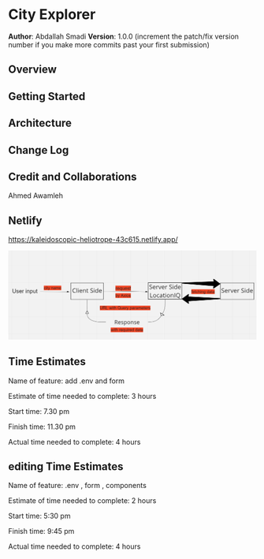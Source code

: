 # City Explorer 

**Author**: Abdallah Smadi
**Version**: 1.0.0 (increment the patch/fix version number if you make more commits past your first submission)

## Overview
<!-- Provide a high level overview of what this application is and why you are building it, beyond the fact that it's an assignment for this class. (i.e. What's your problem domain?) -->

## Getting Started
<!-- What are the steps that a user must take in order to build this app on their own machine and get it running? -->

## Architecture
<!-- Provide a detailed description of the application design. What technologies (languages, libraries, etc) you're using, and any other relevant design information. -->

## Change Log
<!-- Use this area to document the iterative changes made to your application as each feature is successfully implemented. Use time stamps. Here's an example:

01-01-2001 4:59pm - Application now has a fully-functional express server, with a GET route for the location resource. -->

## Credit and Collaborations
<!-- Give credit (and a link) to other people or resources that helped you build this application. -->
Ahmed Awamleh


## Netlify
https://kaleidoscopic-heliotrope-43c615.netlify.app/


![wrrc](src/assets/wrrc.png)

## Time Estimates

Name of feature: add .env and form

Estimate of time needed to complete: 3 hours

Start time: 7.30 pm

Finish time: 11.30 pm

Actual time needed to complete: 4 hours

## editing Time Estimates

Name of feature: .env , form , components

Estimate of time needed to complete: 2 hours

Start time: 5:30 pm

Finish time: 9:45 pm

Actual time needed to complete: 4 hours